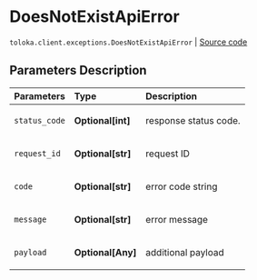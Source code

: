 # DoesNotExistApiError
`toloka.client.exceptions.DoesNotExistApiError` | [Source code](https://github.com/Toloka/toloka-kit/blob/v0.1.26/src/client/exceptions.py#L108)

## Parameters Description

| Parameters | Type | Description |
| :----------| :----| :-----------|
`status_code`|**Optional\[int\]**|<p>response status code.</p>
`request_id`|**Optional\[str\]**|<p>request ID</p>
`code`|**Optional\[str\]**|<p>error code string</p>
`message`|**Optional\[str\]**|<p>error message</p>
`payload`|**Optional\[Any\]**|<p>additional payload</p>

